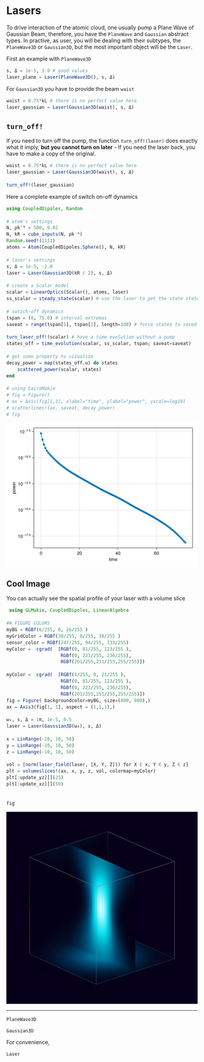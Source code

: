 # Lasers

To drive interaction of the atomic cloud, one usually pump a Plane Wave of Gaussian Beam, therefore, you have the `PlaneWave` and `Gaussian` abstract types. In practive, as user, you will be dealing with their subtypes, the `PlaneWave3D` or `Gaussian3D`, but the most important object will be the `Laser`.

First an example with `PlaneWave3D`
```julia
s, Δ = 1e-5, 1.0 # good values
laser_plane = Laser(PlaneWave3D(), s, Δ)
```

For `Gaussian3D` you have to provide the beam `waist`

```julia
waist = 0.75*kL # there is no perfect value here
laser_gaussian = Laser(Gaussian3D(waist), s, Δ)
```

## `turn_off!`
If you need to turn off the pump, the function `turn_off!(laser)` does exactly what it imply, **but you cannot turn on later** - If you need the laser back, you have to make a copy of the original.

```julia
waist = 0.75*kL # there is no perfect value here
laser_gaussian = Laser(Gaussian3D(waist), s, Δ)

turn_off!(laser_gaussian)
```


Here a complete example of switch on-off dynamics

```julia
using CoupledDipoles, Random

# atom's settings
N, ρk⁻³ = 500, 0.02
N, kR = cube_inputs(N, ρk⁻³)
Random.seed!(1111)
atoms = Atom(CoupledDipoles.Sphere(), N, kR)

# laser's settings
s, Δ = 1e-5, -2.0
laser = Laser(Gaussian3D(kR / 2), s, Δ)

# create a Scalar model
scalar = LinearOptics(Scalar(), atoms, laser)
ss_scalar = steady_state(scalar) # use the laser to get the state state

# swtich-off dynamics
tspan = (0, 75.0) # interval extremas
saveat = range(tspan[1], tspan[2], length=100) # force states to saved on these times

turn_laser_off!(scalar) # have a time evolution without a pump
states_off = time_evolution(scalar, ss_scalar, tspan; saveat=saveat)

# get some property to vizualize
decay_power = map(states_off.u) do states
    scattered_power(scalar, states)
end

# using CairoMakie
# fig = Figure()
# ax = Axis(fig[1,1], xlabel="time", ylabel="power", yscale=log10)
# scatterlines!(ax, saveat, decay_power)
# fig
```
![Decay After Laser is Turn Off](example_decay.png)


## Cool Image

You can actually see the spatial profile of your laser with a volume slice

```julia
 using GLMakie, CoupledDipoles, LinearAlgebra

## FIGURE COLORS
myBG = RGBf(6/255, 0, 26/255 )
myGridColor = RGBf(30/255, 0/255, 30/255 )
sensor_color = RGBf(247/255, 94/255, 133/255)
myColor =  cgrad(  [RGBf(0, 81/255, 123/255 ),
                    RGBf(0, 221/255, 236/255),
                    RGBf(201/255,251/255,255/255)])

myColor =  cgrad(  [RGBf(4/255, 0, 21/255 ),
                    RGBf(0, 81/255, 123/255 ),
                    RGBf(0, 221/255, 236/255),
                    RGBf(201/255,251/255,255/255)])
fig = Figure( backgroundcolor=myBG, size=(800, 800),)
ax = Axis3(fig[1, 1], aspect = (1,1,1),)

w₀, s, Δ = 1π, 1e-5, 0.5
laser = Laser(Gaussian3D(w₀), s, Δ)

x = LinRange(-10, 10, 50)
y = LinRange(-10, 10, 50)
z = LinRange(-10, 10, 50)

vol = [norm(laser_field(laser, [X, Y, Z])) for X ∈ x, Y ∈ y, Z ∈ z]
plt = volumeslices!(ax, x, y, z, vol, colormap=myColor)
plt[:update_yz][](25)
plt[:update_xz][](50)


fig

```
![Decay After Laser is Turn Off](fig_cool_laser.png)


--- 

```@docs
PlaneWave3D
```

```@docs
Gaussian3D
```

For convenience, 

```@docs
Laser
```
